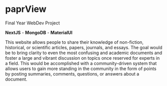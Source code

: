 # paprView

Final Year WebDev Project

**NextJS** - **MongoDB** - **MaterialUI**

This website allows people to share their knowledge of non-fiction, historical, or scientific articles, papers, journals, and essays. The goal would be to bring clarity to even the most confusing and academic documents and foster a large and vibrant discussion on topics once reserved for experts in a field.  This would be accomplished with a community-driven system that allows users to gain more standing in the community in the form of points by posting summaries, comments, questions, or answers about a document.
